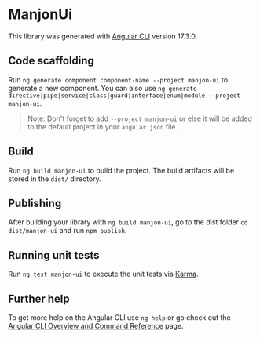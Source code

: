 # ManjonUi

This library was generated with [Angular CLI](https://github.com/angular/angular-cli) version 17.3.0.

## Code scaffolding

Run `ng generate component component-name --project manjon-ui` to generate a new component. You can also use `ng generate directive|pipe|service|class|guard|interface|enum|module --project manjon-ui`.
> Note: Don't forget to add `--project manjon-ui` or else it will be added to the default project in your `angular.json` file. 

## Build

Run `ng build manjon-ui` to build the project. The build artifacts will be stored in the `dist/` directory.

## Publishing

After building your library with `ng build manjon-ui`, go to the dist folder `cd dist/manjon-ui` and run `npm publish`.

## Running unit tests

Run `ng test manjon-ui` to execute the unit tests via [Karma](https://karma-runner.github.io).

## Further help

To get more help on the Angular CLI use `ng help` or go check out the [Angular CLI Overview and Command Reference](https://angular.io/cli) page.
